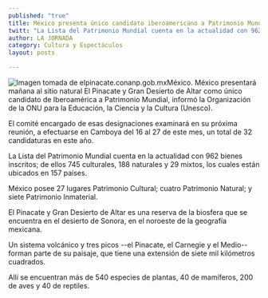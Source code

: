 ```yaml
---
published: "true"
title: México presenta único candidato iberoamericano a Patrimonio Mundial
twitt: "La Lista del Patrimonio Mundial cuenta en la actualidad con 962 bienes inscritos; de ellos 745 culturales, 188 naturales y 29 mixtos, los cuales están ubicados en 157 países"
author: LA JORNADA
category: Cultura y Espectáculos
layout: posts

---
```


![Imagen tomada de elpinacate.conanp.gob.mx](http://i.imgur.com/TSlkG5Pm.jpg)México. México presentará mañana al sitio natural El Pinacate y Gran Desierto de Altar como único candidato de Iberoamérica a Patrimonio Mundial, informó la Organización de la ONU para la Educación, la Ciencia y la Cultura (Unesco).

El comité encargado de esas designaciones examinará en su próxima reunión, a efectuarse en Camboya del 16 al 27 de este mes, un total de 32 candidaturas en este año.

La Lista del Patrimonio Mundial cuenta en la actualidad con 962 bienes inscritos; de ellos 745 culturales, 188 naturales y 29 mixtos, los cuales están ubicados en 157 países.

México posee 27 lugares Patrimonio Cultural; cuatro Patrimonio Natural; y siete Patrimonio Inmaterial.

El Pinacate y Gran Desierto de Altar es una reserva de la biosfera que se encuentra en el desierto de Sonora, en el noroeste de la geografía mexicana.

Un sistema volcánico y tres picos --el Pinacate, el Carnegie y el Medio-- forman parte de su paisaje, que tiene una extensión de siete mil kilómetros cuadrados.

Allí se encuentran más de 540 especies de plantas, 40 de mamíferos, 200 de aves y 40 de reptiles.
